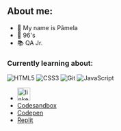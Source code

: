 ## About me:
  - 🌱 My name is Pâmela
  - 🌙 96's
  - 📚 QA Jr.

### Currently learning about:
  <img alt="HTML5" src="https://img.shields.io/badge/html5%20-%23E34F26.svg?&style=for-the-badge&logo=html5&logoColor=white"/> <img alt="CSS3" src="https://img.shields.io/badge/css3%20-%231572B6.svg?&style=for-the-badge&logo=css3&logoColor=white"/> <img alt="Git" src="https://img.shields.io/badge/git%20-%23F05033.svg?&style=for-the-badge&logo=git&logoColor=white"/> <img alt="JavaScript" src="https://img.shields.io/badge/javascript%20-%23323330.svg?&style=for-the-badge&logo=javascript&logoColor=%23F7DF1E"/>

- [<img src='https://cdn.jsdelivr.net/npm/simple-icons@3.0.1/icons/linkedin.svg' alt='linkedin' height='30'>](https://www.linkedin.com/in/p%C3%A2mela-santos-4984b8183/)
- [Codesandbox](https://codesandbox.io/u/painttw07)
- [Codepen](https://codepen.io/painttw07)
- [Replit](https://replit.com/@painttw07)
